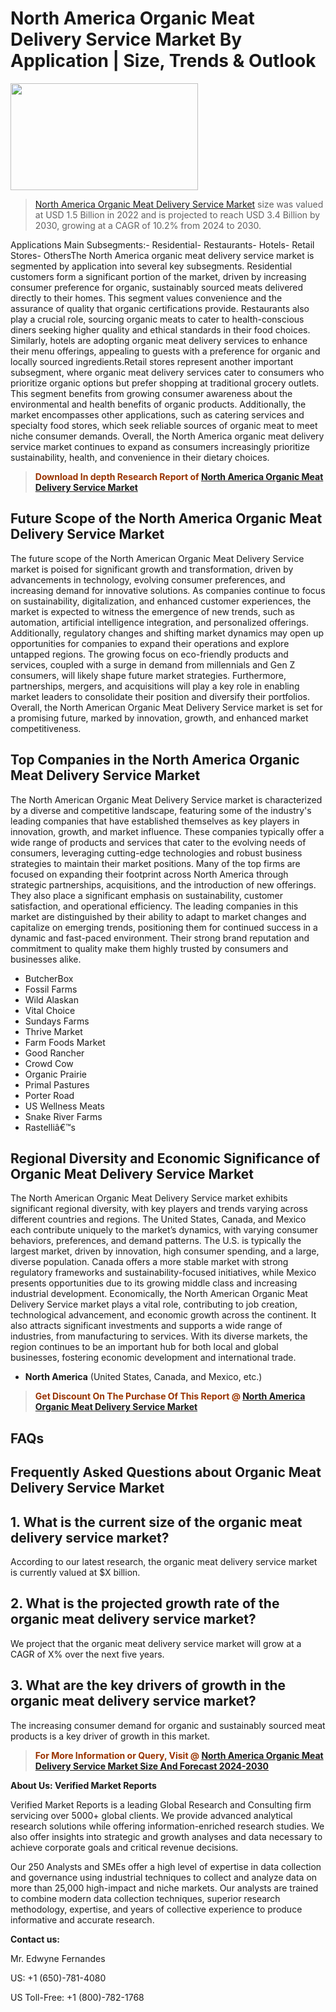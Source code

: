 <p><h1>North America Organic Meat Delivery Service Market By Application | Size, Trends & Outlook</h1><p><img class="aligncenter size-medium wp-image-105565" src="https://ffe5etoiles.com/wp-content/uploads/2025/01/MST7-300x171.png" alt="" width="300" height="171" /></p><blockquote><p><a href="https://www.verifiedmarketreports.com/download-sample/?rid=384508&utm_source=Github-NA&utm_medium=386" target="_blank">North America Organic Meat Delivery Service Market</a>  size was valued at USD 1.5 Billion in 2022 and is projected to reach USD 3.4 Billion by 2030, growing at a CAGR of 10.2% from 2024 to 2030.</p></blockquote>Applications Main Subsegments:- Residential- Restaurants- Hotels- Retail Stores- OthersThe North America organic meat delivery service market is segmented by application into several key subsegments. Residential customers form a significant portion of the market, driven by increasing consumer preference for organic, sustainably sourced meats delivered directly to their homes. This segment values convenience and the assurance of quality that organic certifications provide. Restaurants also play a crucial role, sourcing organic meats to cater to health-conscious diners seeking higher quality and ethical standards in their food choices. Similarly, hotels are adopting organic meat delivery services to enhance their menu offerings, appealing to guests with a preference for organic and locally sourced ingredients.Retail stores represent another important subsegment, where organic meat delivery services cater to consumers who prioritize organic options but prefer shopping at traditional grocery outlets. This segment benefits from growing consumer awareness about the environmental and health benefits of organic products. Additionally, the market encompasses other applications, such as catering services and specialty food stores, which seek reliable sources of organic meat to meet niche consumer demands. Overall, the North America organic meat delivery service market continues to expand as consumers increasingly prioritize sustainability, health, and convenience in their dietary choices.</p><blockquote><p><span style="color: #993300;"><strong>Download In depth Research Report of <a href="https://www.verifiedmarketreports.com/download-sample/?rid=384508&utm_source=Github-NA&utm_medium=386">North America Organic Meat Delivery Service Market</a></strong></span></p></blockquote><h2>Future Scope of the North America Organic Meat Delivery Service Market</h2><p>The future scope of the North American Organic Meat Delivery Service market is poised for significant growth and transformation, driven by advancements in technology, evolving consumer preferences, and increasing demand for innovative solutions. As companies continue to focus on sustainability, digitalization, and enhanced customer experiences, the market is expected to witness the emergence of new trends, such as automation, artificial intelligence integration, and personalized offerings. Additionally, regulatory changes and shifting market dynamics may open up opportunities for companies to expand their operations and explore untapped regions. The growing focus on eco-friendly products and services, coupled with a surge in demand from millennials and Gen Z consumers, will likely shape future market strategies. Furthermore, partnerships, mergers, and acquisitions will play a key role in enabling market leaders to consolidate their position and diversify their portfolios. Overall, the North American Organic Meat Delivery Service market is set for a promising future, marked by innovation, growth, and enhanced market competitiveness.</p><h2>Top Companies in the North America Organic Meat Delivery Service Market</h2><p>The North American Organic Meat Delivery Service market is characterized by a diverse and competitive landscape, featuring some of the industry's leading companies that have established themselves as key players in innovation, growth, and market influence. These companies typically offer a wide range of products and services that cater to the evolving needs of consumers, leveraging cutting-edge technologies and robust business strategies to maintain their market positions. Many of the top firms are focused on expanding their footprint across North America through strategic partnerships, acquisitions, and the introduction of new offerings. They also place a significant emphasis on sustainability, customer satisfaction, and operational efficiency. The leading companies in this market are distinguished by their ability to adapt to market changes and capitalize on emerging trends, positioning them for continued success in a dynamic and fast-paced environment. Their strong brand reputation and commitment to quality make them highly trusted by consumers and businesses alike.</p><p><ul><li>ButcherBox </li><li> Fossil Farms </li><li> Wild Alaskan </li><li> Vital Choice </li><li> Sundays Farms </li><li> Thrive Market </li><li> Farm Foods Market </li><li> Good Rancher </li><li> Crowd Cow </li><li> Organic Prairie </li><li> Primal Pastures </li><li> Porter Road </li><li> US Wellness Meats </li><li> Snake River Farms </li><li> Rastelliâ€™s</li></ul></p><h2>Regional Diversity and Economic Significance of Organic Meat Delivery Service Market</h2><p>The North American Organic Meat Delivery Service market exhibits significant regional diversity, with key players and trends varying across different countries and regions. The United States, Canada, and Mexico each contribute uniquely to the market’s dynamics, with varying consumer behaviors, preferences, and demand patterns. The U.S. is typically the largest market, driven by innovation, high consumer spending, and a large, diverse population. Canada offers a more stable market with strong regulatory frameworks and sustainability-focused initiatives, while Mexico presents opportunities due to its growing middle class and increasing industrial development. Economically, the North American Organic Meat Delivery Service market plays a vital role, contributing to job creation, technological advancement, and economic growth across the continent. It also attracts significant investments and supports a wide range of industries, from manufacturing to services. With its diverse markets, the region continues to be an important hub for both local and global businesses, fostering economic development and international trade.</p><ul>    <li><strong>North America</strong> (United States, Canada, and Mexico, etc.)</li></ul><blockquote><p><span style="color: #993300;"><strong>Get Discount On The Purchase Of This Report @ <a href="https://www.verifiedmarketreports.com/ask-for-discount/?rid=384508&utm_source=Github-NA&utm_medium=386">North America Organic Meat Delivery Service Market</a></strong></span></p></blockquote><h2>FAQs</h2><p><h2>Frequently Asked Questions about Organic Meat Delivery Service Market</h1><h2>1. What is the current size of the organic meat delivery service market?</div><div></h2><p>According to our latest research, the organic meat delivery service market is currently valued at $X billion.</p><h2>2. What is the projected growth rate of the organic meat delivery service market?</div><div></h2><p>We project that the organic meat delivery service market will grow at a CAGR of X% over the next five years.</p><h2>3. What are the key drivers of growth in the organic meat delivery service market?</div><div></h2><p>The increasing consumer demand for organic and sustainably sourced meat products is a key driver of growth in this market.</p><!-- continue with the rest of the FAQs and answers --></body></html></p><blockquote><p><span style="color: #993300;"><strong>For More Information or Query, Visit @ <a href="https://www.verifiedmarketreports.com/product/organic-meat-delivery-service-market/">North America Organic Meat Delivery Service Market Size And Forecast 2024-2030</a></strong></span></p></blockquote><p><strong>About Us: Verified Market Reports</strong></p><p>Verified Market Reports is a leading Global Research and Consulting firm servicing over 5000+ global clients. We provide advanced analytical research solutions while offering information-enriched research studies. We also offer insights into strategic and growth analyses and data necessary to achieve corporate goals and critical revenue decisions.</p><p>Our 250 Analysts and SMEs offer a high level of expertise in data collection and governance using industrial techniques to collect and analyze data on more than 25,000 high-impact and niche markets. Our analysts are trained to combine modern data collection techniques, superior research methodology, expertise, and years of collective experience to produce informative and accurate research.</p><p><strong>Contact us:</strong></p><p>Mr. Edwyne Fernandes</p><p>US: +1 (650)-781-4080</p><p>US Toll-Free: +1 (800)-782-1768</p>

